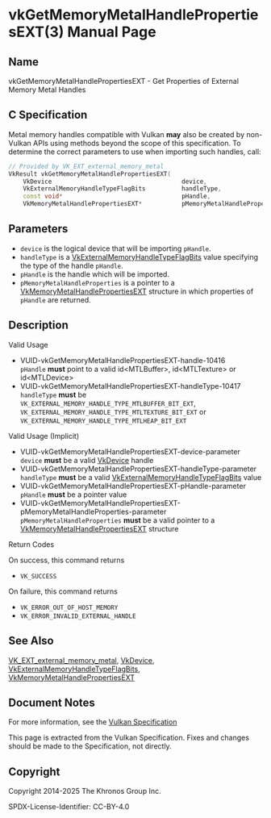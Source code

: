 # vkGetMemoryMetalHandlePropertiesEXT(3) Manual Page

## Name

vkGetMemoryMetalHandlePropertiesEXT - Get Properties of External Memory Metal Handles



## [](#_c_specification)C Specification

Metal memory handles compatible with Vulkan **may** also be created by non-Vulkan APIs using methods beyond the scope of this specification. To determine the correct parameters to use when importing such handles, call:

```c++
// Provided by VK_EXT_external_memory_metal
VkResult vkGetMemoryMetalHandlePropertiesEXT(
    VkDevice                                    device,
    VkExternalMemoryHandleTypeFlagBits          handleType,
    const void*                                 pHandle,
    VkMemoryMetalHandlePropertiesEXT*           pMemoryMetalHandleProperties);
```

## [](#_parameters)Parameters

- `device` is the logical device that will be importing `pHandle`.
- `handleType` is a [VkExternalMemoryHandleTypeFlagBits](https://registry.khronos.org/vulkan/specs/latest/man/html/VkExternalMemoryHandleTypeFlagBits.html) value specifying the type of the handle `pHandle`.
- `pHandle` is the handle which will be imported.
- `pMemoryMetalHandleProperties` is a pointer to a [VkMemoryMetalHandlePropertiesEXT](https://registry.khronos.org/vulkan/specs/latest/man/html/VkMemoryMetalHandlePropertiesEXT.html) structure in which properties of `pHandle` are returned.

## [](#_description)Description

Valid Usage

- [](#VUID-vkGetMemoryMetalHandlePropertiesEXT-handle-10416)VUID-vkGetMemoryMetalHandlePropertiesEXT-handle-10416  
  `pHandle` **must** point to a valid id&lt;MTLBuffer&gt;, id&lt;MTLTexture&gt; or id&lt;MTLDevice&gt;
- [](#VUID-vkGetMemoryMetalHandlePropertiesEXT-handleType-10417)VUID-vkGetMemoryMetalHandlePropertiesEXT-handleType-10417  
  `handleType` **must** be `VK_EXTERNAL_MEMORY_HANDLE_TYPE_MTLBUFFER_BIT_EXT`, `VK_EXTERNAL_MEMORY_HANDLE_TYPE_MTLTEXTURE_BIT_EXT` or `VK_EXTERNAL_MEMORY_HANDLE_TYPE_MTLHEAP_BIT_EXT`

Valid Usage (Implicit)

- [](#VUID-vkGetMemoryMetalHandlePropertiesEXT-device-parameter)VUID-vkGetMemoryMetalHandlePropertiesEXT-device-parameter  
  `device` **must** be a valid [VkDevice](https://registry.khronos.org/vulkan/specs/latest/man/html/VkDevice.html) handle
- [](#VUID-vkGetMemoryMetalHandlePropertiesEXT-handleType-parameter)VUID-vkGetMemoryMetalHandlePropertiesEXT-handleType-parameter  
  `handleType` **must** be a valid [VkExternalMemoryHandleTypeFlagBits](https://registry.khronos.org/vulkan/specs/latest/man/html/VkExternalMemoryHandleTypeFlagBits.html) value
- [](#VUID-vkGetMemoryMetalHandlePropertiesEXT-pHandle-parameter)VUID-vkGetMemoryMetalHandlePropertiesEXT-pHandle-parameter  
  `pHandle` **must** be a pointer value
- [](#VUID-vkGetMemoryMetalHandlePropertiesEXT-pMemoryMetalHandleProperties-parameter)VUID-vkGetMemoryMetalHandlePropertiesEXT-pMemoryMetalHandleProperties-parameter  
  `pMemoryMetalHandleProperties` **must** be a valid pointer to a [VkMemoryMetalHandlePropertiesEXT](https://registry.khronos.org/vulkan/specs/latest/man/html/VkMemoryMetalHandlePropertiesEXT.html) structure

Return Codes

On success, this command returns

- `VK_SUCCESS`

On failure, this command returns

- `VK_ERROR_OUT_OF_HOST_MEMORY`
- `VK_ERROR_INVALID_EXTERNAL_HANDLE`

## [](#_see_also)See Also

[VK\_EXT\_external\_memory\_metal](https://registry.khronos.org/vulkan/specs/latest/man/html/VK_EXT_external_memory_metal.html), [VkDevice](https://registry.khronos.org/vulkan/specs/latest/man/html/VkDevice.html), [VkExternalMemoryHandleTypeFlagBits](https://registry.khronos.org/vulkan/specs/latest/man/html/VkExternalMemoryHandleTypeFlagBits.html), [VkMemoryMetalHandlePropertiesEXT](https://registry.khronos.org/vulkan/specs/latest/man/html/VkMemoryMetalHandlePropertiesEXT.html)

## [](#_document_notes)Document Notes

For more information, see the [Vulkan Specification](https://registry.khronos.org/vulkan/specs/latest/html/vkspec.html#vkGetMemoryMetalHandlePropertiesEXT)

This page is extracted from the Vulkan Specification. Fixes and changes should be made to the Specification, not directly.

## [](#_copyright)Copyright

Copyright 2014-2025 The Khronos Group Inc.

SPDX-License-Identifier: CC-BY-4.0